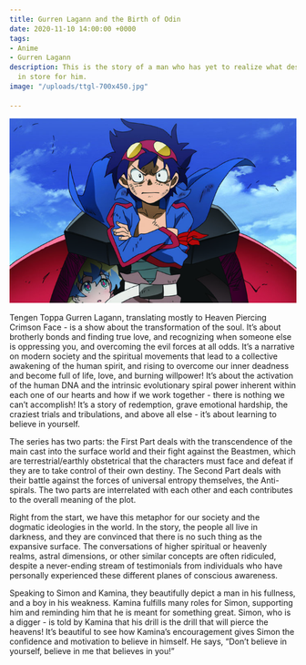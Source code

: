 ```yaml
---
title: Gurren Lagann and the Birth of Odin
date: 2020-11-10 14:00:00 +0000
tags:
- Anime
- Gurren Lagann
description: This is the story of a man who has yet to realize what destiny holds
  in store for him.
image: "/uploads/ttgl-700x450.jpg"

---
```

![](/uploads/ttgl-700x450.jpg)

Tengen Toppa Gurren Lagann, translating mostly to Heaven Piercing Crimson Face - is a show about the transformation of the soul. It’s about brotherly bonds and finding true love, and recognizing when someone else is oppressing you, and overcoming the evil forces at all odds. It’s a narrative on modern society and the spiritual movements that lead to a collective awakening of the human spirit, and rising to overcome our inner deadness and become full of life, love, and burning willpower! It’s about the activation of the human DNA and the intrinsic evolutionary spiral power inherent within each one of our hearts and how if we work together - there is nothing we can’t accomplish! It’s a story of redemption, grave emotional hardship, the craziest trials and tribulations, and above all else - it’s about learning to believe in yourself.

The series has two parts: the First Part deals with the transcendence of the main cast into the surface world and their fight against the Beastmen, which are terrestrial/earthly obstetrical that the characters must face and defeat if they are to take control of their own destiny. The Second Part deals with their battle against the forces of universal entropy themselves, the Anti-spirals. The two parts are interrelated with each other and each contributes to the overall meaning of the plot.

Right from the start, we have this metaphor for our society and the dogmatic ideologies in the world. In the story, the people all live in darkness, and they are convinced that there is no such thing as the expansive surface. The conversations of higher spiritual or heavenly realms, astral dimensions, or other similar concepts are often ridiculed, despite a never-ending stream of testimonials from individuals who have personally experienced these different planes of conscious awareness.

Speaking to Simon and Kamina, they beautifully depict a man in his fullness, and a boy in his weakness. Kamina fulfills many roles for Simon, supporting him and reminding him that he is meant for something great. Simon, who is a digger - is told by Kamina that his drill is the drill that will pierce the heavens! It’s beautiful to see how Kamina’s encouragement gives Simon the confidence and motivation to believe in himself. He says, “Don’t believe in yourself, believe in me that believes in you!”